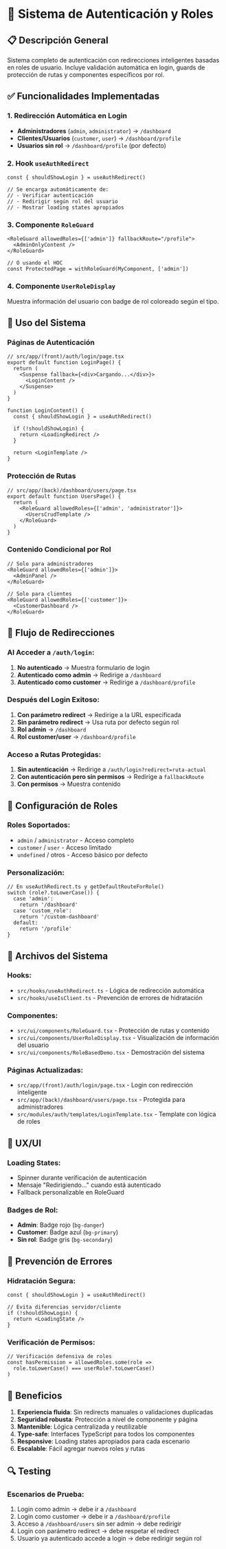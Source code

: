 # 🔐 Sistema de Autenticación y Roles

## 📋 Descripción General

Sistema completo de autenticación con redirecciones inteligentes basadas en roles de usuario. Incluye validación automática en login, guards de protección de rutas y componentes específicos por rol.

## ✅ Funcionalidades Implementadas

### 1. Redirección Automática en Login
- **Administradores** (`admin`, `administrator`) → `/dashboard`
- **Clientes/Usuarios** (`customer`, `user`) → `/dashboard/profile`
- **Usuarios sin rol** → `/dashboard/profile` (por defecto)

### 2. Hook `useAuthRedirect`
```tsx
const { shouldShowLogin } = useAuthRedirect()

// Se encarga automáticamente de:
// - Verificar autenticación
// - Redirigir según rol del usuario
// - Mostrar loading states apropiados
```

### 3. Componente `RoleGuard`
```tsx
<RoleGuard allowedRoles={['admin']} fallbackRoute="/profile">
  <AdminOnlyContent />
</RoleGuard>

// O usando el HOC
const ProtectedPage = withRoleGuard(MyComponent, ['admin'])
```

### 4. Componente `UserRoleDisplay`
Muestra información del usuario con badge de rol coloreado según el tipo.

## 🚀 Uso del Sistema

### Páginas de Autenticación
```tsx
// src/app/(front)/auth/login/page.tsx
export default function LoginPage() {
  return (
    <Suspense fallback={<div>Cargando...</div>}>
      <LoginContent />
    </Suspense>
  )
}

function LoginContent() {
  const { shouldShowLogin } = useAuthRedirect()
  
  if (!shouldShowLogin) {
    return <LoadingRedirect />
  }
  
  return <LoginTemplate />
}
```

### Protección de Rutas
```tsx
// src/app/(back)/dashboard/users/page.tsx
export default function UsersPage() {
  return (
    <RoleGuard allowedRoles={['admin', 'administrator']}>
      <UsersCrudTemplate />
    </RoleGuard>
  )
}
```

### Contenido Condicional por Rol
```tsx
// Solo para administradores
<RoleGuard allowedRoles={['admin']}>
  <AdminPanel />
</RoleGuard>

// Solo para clientes
<RoleGuard allowedRoles={['customer']}>
  <CustomerDashboard />
</RoleGuard>
```

## 🎯 Flujo de Redirecciones

### Al Acceder a `/auth/login`:
1. **No autenticado** → Muestra formulario de login
2. **Autenticado como admin** → Redirige a `/dashboard`
3. **Autenticado como customer** → Redirige a `/dashboard/profile`

### Después del Login Exitoso:
1. **Con parámetro redirect** → Redirige a la URL especificada
2. **Sin parámetro redirect** → Usa ruta por defecto según rol
3. **Rol admin** → `/dashboard`
4. **Rol customer/user** → `/dashboard/profile`

### Acceso a Rutas Protegidas:
1. **Sin autenticación** → Redirige a `/auth/login?redirect=ruta-actual`
2. **Con autenticación pero sin permisos** → Redirige a `fallbackRoute`
3. **Con permisos** → Muestra contenido

## 🔧 Configuración de Roles

### Roles Soportados:
- `admin` / `administrator` - Acceso completo
- `customer` / `user` - Acceso limitado
- `undefined` / otros - Acceso básico por defecto

### Personalización:
```tsx
// En useAuthRedirect.ts y getDefaultRouteForRole()
switch (role?.toLowerCase()) {
  case 'admin':
    return '/dashboard'
  case 'custom_role':
    return '/custom-dashboard'
  default:
    return '/profile'
}
```

## 📁 Archivos del Sistema

### Hooks:
- `src/hooks/useAuthRedirect.ts` - Lógica de redirección automática
- `src/hooks/useIsClient.ts` - Prevención de errores de hidratación

### Componentes:
- `src/ui/components/RoleGuard.tsx` - Protección de rutas y contenido
- `src/ui/components/UserRoleDisplay.tsx` - Visualización de información del usuario
- `src/ui/components/RoleBasedDemo.tsx` - Demostración del sistema

### Páginas Actualizadas:
- `src/app/(front)/auth/login/page.tsx` - Login con redirección inteligente
- `src/app/(back)/dashboard/users/page.tsx` - Protegida para administradores
- `src/modules/auth/templates/LoginTemplate.tsx` - Template con lógica de roles

## 🎨 UX/UI

### Loading States:
- Spinner durante verificación de autenticación
- Mensaje "Redirigiendo..." cuando está autenticado
- Fallback personalizable en RoleGuard

### Badges de Rol:
- **Admin**: Badge rojo (`bg-danger`)
- **Customer**: Badge azul (`bg-primary`)
- **Sin rol**: Badge gris (`bg-secondary`)

## 🐛 Prevención de Errores

### Hidratación Segura:
```tsx
const { shouldShowLogin } = useAuthRedirect()

// Evita diferencias servidor/cliente
if (!shouldShowLogin) {
  return <LoadingState />
}
```

### Verificación de Permisos:
```tsx
// Verificación defensiva de roles
const hasPermission = allowedRoles.some(role => 
  role.toLowerCase() === userRole?.toLowerCase()
)
```

## 🚀 Beneficios

1. **Experiencia fluida**: Sin redirects manuales o validaciones duplicadas
2. **Seguridad robusta**: Protección a nivel de componente y página
3. **Mantenible**: Lógica centralizada y reutilizable
4. **Type-safe**: Interfaces TypeScript para todos los componentes
5. **Responsive**: Loading states apropiados para cada escenario
6. **Escalable**: Fácil agregar nuevos roles y rutas

## 🔍 Testing

### Escenarios de Prueba:
1. Login como admin → debe ir a `/dashboard`
2. Login como customer → debe ir a `/dashboard/profile`
3. Acceso a `/dashboard/users` sin ser admin → debe redirigir
4. Login con parámetro redirect → debe respetar el redirect
5. Usuario ya autenticado accede a login → debe redirigir según rol
